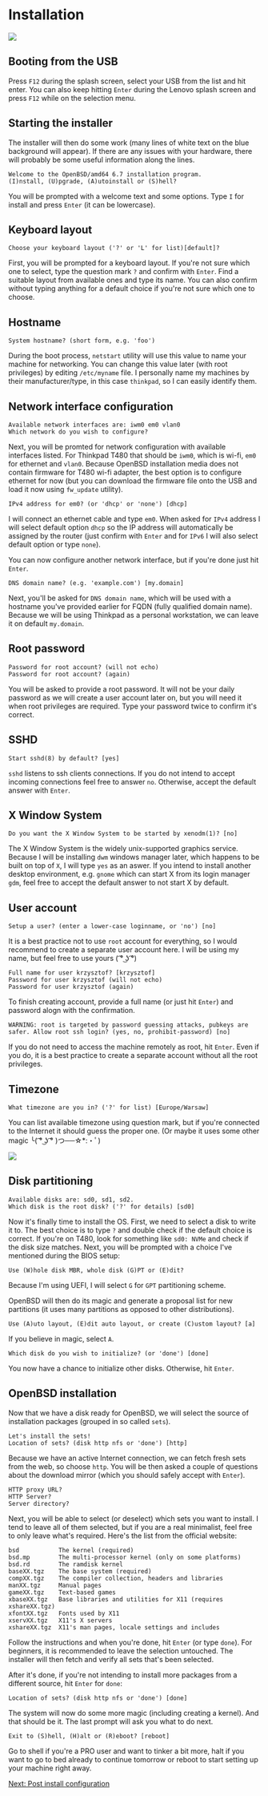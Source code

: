 # Installation

![](02-installation.png)

## Booting from the USB

Press `F12` during the splash screen, select your USB from the list and hit enter. 
You can also keep hitting `Enter` during the Lenovo splash screen and press `F12` while on the selection menu.

## Starting the installer

The installer will then do some work (many lines of white text on the blue background will appear). 
If there are any issues with your hardware, there will probably be some useful information along the lines.

```
Welcome to the OpenBSD/amd64 6.7 installation program.
(I)nstall, (U)pgrade, (A)utoinstall or (S)hell?
```
You will be prompted with a welcome text and some options. 
Type `I` for install and press `Enter` (it can be lowercase).

## Keyboard layout

```
Choose your keyboard layout ('?' or 'L' for list)[default]?
```

First, you will be prompted for a keyboard layout. If you're not sure which one to select, type the question mark `?` and confirm with `Enter`.
Find a suitable layout from available ones and type its name. 
You can also confirm without typing anything for a default choice if you're not sure which one to choose.

## Hostname

```
System hostname? (short form, e.g. 'foo')
```

During the boot process, `netstart` utility will use this value to name your machine for networking. 
You can change this value later (with root privileges) by editing `/etc/myname` file. 
I personally name my machines by their manufacturer/type, in this case `thinkpad`, so I can easily identify them.

## Network interface configuration

```
Available network interfaces are: iwm0 em0 vlan0
Which network do you wish to configure?
```

Next, you will be promted for network configuration with available interfaces listed. For Thinkpad T480 that should be `iwm0`, which is wi-fi, `em0` for ethernet and `vlan0`.
Because OpenBSD installation media does not contain firmware for T480 wi-fi adapter, the best option is to configure ethernet for now (but you can download the firmware file onto the USB and load it now using `fw_update` utility).

```
IPv4 address for em0? (or 'dhcp' or 'none') [dhcp]
```

I will connect an ethernet cable and type `em0`. When asked for `IPv4` address I will select default option `dhcp` so the IP address will automatically be assigned by the router (just confirm with `Enter` and for `IPv6` I will also select default option or type `none`).

You can now configure another network interface, but if you're done just hit `Enter`.

```
DNS domain name? (e.g. 'example.com') [my.domain]
```

Next, you'll be asked for `DNS domain name`, which will be used with a hostname you've provided earlier for FQDN (fully qualified domain name). 
Because we will be using Thinkpad as a personal workstation, we can leave it on default `my.domain`.

## Root password

```
Password for root account? (will not echo)
Password for root account? (again)
```

You will be asked to provide a root password. 
It will not be your daily password as we will create a user account later on, but you will need it when root privileges are required. 
Type your password twice to confirm it's correct.

## SSHD

```
Start sshd(8) by default? [yes]
```

`sshd` listens to ssh clients connections. If you do not intend to accept incoming connections feel free to answer `no`. Otherwise, accept the default answer with `Enter`.

## X Window System

```
Do you want the X Window System to be started by xenodm(1)? [no]
```

The X Window System is the widely unix-supported graphics service. Because I will be installing `dwm` windows manager later, which happens to be built on top of `X`, I will type `yes` as an aswer. 
If you intend to install another desktop environment, e.g. `gnome` which can start X from its login manager `gdm`, feel free to accept the default answer to not start X by default.

## User account

```
Setup a user? (enter a lower-case loginname, or 'no') [no]
```

It is a best practice not to use `root` account for everything, so I would recommend to create a separate user account here.
I will be using my name, but feel free to use yours ( ͡° ͜ʖ ͡°)

```
Full name for user krzysztof? [krzysztof]
Password for user krzysztof (will not echo)
Password for user krzysztof (again)
```

To finish creating account, provide a full name (or just hit `Enter`) and password alogn with the confirmation.

```
WARNING: root is targeted by password guessing attacks, pubkeys are safer. Allow root ssh login? (yes, no, prohibit-password) [no]
```

If you do not need to access the machine remotely as root, hit `Enter`. 
Even if you do, it is a best practice to create a separate account without all the root privileges.

## Timezone

```
What timezone are you in? ('?' for list) [Europe/Warsaw]
```

You can list available timezone using question mark, but if you're connected to the Internet it should guess the proper one. 
(Or maybe it uses some other magic ╰( ͡° ͜ʖ ͡° )つ──☆*:・ﾟ)

![](https://pbs.twimg.com/media/DdaMnOoWAAAgPmc.jpg)


## Disk partitioning

```
Available disks are: sd0, sd1, sd2.
Which disk is the root disk? ('?' for details) [sd0]
```

Now it's finally time to install the OS. First, we need to select a disk to write it to. 
The best choice is to type `?` and double check if the default choice is correct. 
If you're on T480, look for something like `sd0: NVMe` and check if the disk size matches. 
Next, you will be prompted with a choice I've mentioned during the BIOS setup:

```
Use (W)hole disk MBR, whole disk (G)PT or (E)dit?
```

Because I'm using UEFI, I will select `G` for `GPT` partitioning scheme.

OpenBSD will then do its magic and generate a proposal list for new partitions (it uses many partitions as opposed to other distributions).

```
Use (A)uto layout, (E)dit auto layout, or create (C)ustom layout? [a]
```

If you believe in magic, select `A`.

```
Which disk do you wish to initialize? (or 'done') [done]
```

You now have a chance to initialize other disks. Otherwise, hit `Enter`.

## OpenBSD installation

Now that we have a disk ready for OpenBSD, we will select the source of installation packages (grouped in so called `sets`).

```
Let's install the sets!
Location of sets? (disk http nfs or 'done') [http]
```

Because we have an active Internet connection, we can fetch fresh sets from the web, so choose `http`.
You will be then asked a couple of questions about the download mirror (which you should safely accept with `Enter`).

```
HTTP proxy URL?
HTTP Server?
Server directory?
```

Next, you will be able to select (or deselect) which sets you want to install. 
I tend to leave all of them selected, but if you are a real minimalist, feel free to only leave what's required.
Here's the list from the official website:

```
bsd           The kernel (required)
bsd.mp        The multi-processor kernel (only on some platforms)
bsd.rd        The ramdisk kernel
baseXX.tgz    The base system (required)
compXX.tgz    The compiler collection, headers and libraries
manXX.tgz     Manual pages
gameXX.tgz    Text-based games
xbaseXX.tgz   Base libraries and utilities for X11 (requires xshareXX.tgz)
xfontXX.tgz   Fonts used by X11
xservXX.tgz   X11's X servers
xshareXX.tgz  X11's man pages, locale settings and includes
```

Follow the instructions and when you're done, hit `Enter` (or type `done`). 
For beginners, it is recommended to leave the selection untouched.
The installer will then fetch and verify all sets that's been selected.

After it's done, if you're not intending to install more packages from a different source, hit `Enter` for `done`:

```
Location of sets? (disk http nfs or 'done') [done]
```

The system will now do some more magic (including creating a kernel). 
And that should be it. The last prompt will ask you what to do next.

```
Exit to (S)hell, (H)alt or (R)eboot? [reboot]
```

Go to shell if you're a PRO user and want to tinker a bit more, 
halt if you want to go to bed already to continue tomorrow 
or reboot to start setting up your machine right away.

[Next: Post install configuration](/03-post-install.md)

